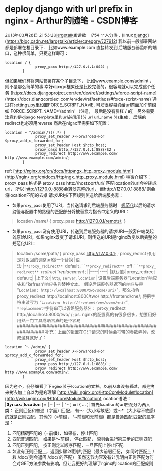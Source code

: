 # deploy django with url prefix in nginx - Arthur的随笔 - CSDN博客
2013年03月28日 21:53:20[largetalk](https://me.csdn.net/largetalk)阅读数：1754
个人分类：[linux																[django](https://blog.csdn.net/largetalk/article/category/716448)](https://blog.csdn.net/largetalk/article/category/727912)
我以前一般部署网站都是部署在根目录下， 比如www.example.com 直接转发到 后端服务器监听的端口，这种很简单，只要这样即可：
```
location / {
              proxy_pass http://127.0.0.1:8888 ;
	    }
```
但如果我们想将网站部署在某个子目录下， 比如www.example.com/admin/ ， 则不是那么简单的事
幸好django框架还是比较完善的，很容易就可以完成这个任务
[https://docs.djangoproject.com/en/dev/ref/settings/#force-script-name](https://docs.djangoproject.com/en/dev/ref/settings/#force-script-name)
通过在settings.py里设置FORCE_SCRIPT_NAME, 可以很容易的给url前面加个前缀
如 FORCE_SCRIPT_NAME='/admin' （注意， 最后是没有斜杠 / 的）
另外需要注意的是django template里的url必须用{% url url_name %}生成， 后端的redirect也必须用reverse
然后在nignx里需要如下配置：
```
location ~ ^/admin(/?)(.*) {
              proxy_set_header X-Forwarded-For $proxy_add_x_forwarded_for;
              proxy_set_header Host $http_host;
              proxy_pass http://127.0.0.1:8888/$2 ;
              proxy_redirect http://www.example.com/ http://www.example.com/admin/;
	    }
```
ref: [http://nginx.org/cn/docs/http/ngx_http_proxy_module.html](http://nginx.org/cn/docs/http/ngx_http_proxy_module.html)
稍微介绍下：
proxy_pass 格式是 proxy_pass http://host:port/uri/ 匹配location的url会被转成uri， 所以 http://127.0.0.:8888会转发完整的url， 而http://127.0.0.1:8888/ 则会将localtion匹配的去掉
请求URI按下面规则传送给后端服务器：
- 如果`proxy_pass`使用了URI，当传送请求到后端服务器时，[规范化](http://nginx.org/cn/docs/http/ngx_http_core_module.html#location)以后的请求路径与配置中的路径的匹配部分将被替换为指令中定义的URI：
> location /name/ {
    proxy_pass http://127.0.0.1/remote/;
}
- 如果`proxy_pass`没有使用URI，传送到后端服务器的请求URI一般客户端发起的原始URI，如果nginx改变了请求URI，则传送的URI是nginx改变以后完整的规范化URI：
> location /some/path/ {
    proxy_pass http://127.0.0.1;
}
proxy_redirct 作用是对返回的调整url做一个替换
|语法:|`**proxy_redirect** `default`;``**proxy_redirect** `off`;``**proxy_redirect** `*redirect*``*replacement*`;`|
|----|----|
|默认值:|proxy_redirect default;|
|上下文:|`http`, `server`, `location`|
设置后端服务器“Location”响应头和“Refresh”响应头的替换文本。 假设后端服务器返回的响应头是 “`Location: http://localhost:8000/two/some/uri/`”，那么指令
> proxy_redirect http://localhost:8000/two/ http://frontend/one/;
将把字符串改写为 “`Location: http://frontend/one/some/uri/`”。
`*replacement*`字符串可以省略服务器名：
> proxy_redirect http://localhost:8000/two/ /;
ps. nginx的配置真的有很多很多，想要用好用熟一门工具或语言真的是不容易
##############################################################
补充：上面的配置在GET请求的时候会将带的参数弄掉，改成这样就好了：
```
location ^~ /admin/ {
              proxy_set_header X-Forwarded-For $proxy_add_x_forwarded_for;
              proxy_set_header Host $http_host;
              proxy_pass http://127.0.0.1:8888/ ;
              proxy_redirect http://www.example.com/ http://www.example.com/admin/;
	    }
```
因为这个，我仔细看了下nginx关于location的文档，以前从来没有看过，都是拷来拷去加上自以为是的理解
[http://wiki.nginx.org/HttpCoreModule#location](http://wiki.nginx.org/HttpCoreModule#location)
location语法：
|**Syntax:**|**location** [ `=` | `~` | `~*` | `^~` ] uri { ... }|
首先location的url匹配分为两大类： 正则匹配和普通（字面）匹配， 有～（大小写敏感）或～*（大小写不敏感）的就是正则匹配，其他的（=前缀， ^~前缀和无前缀）都是普通匹配
匹配的顺序是：
1. 匹配精确匹配的（=前缀），如果有，停止匹配
2. 匹配普通匹配， 如果是^~前缀， 停止匹配， 否则会进行第三步的正则匹配
3. 匹配正则匹配， 按正则定义顺序匹配，一旦匹配上停止匹配
4. 如没有正则匹配上，返回步骤2得到的匹配（最大前缀匹配， 如同时匹配上 / 和 /doc/ 则会返回 /doc/ 的匹配）
虽然这节内容没有让我明白正则匹配为何会对GET方法参数有影响，但让我更好的理解了nginx的location的匹配规则

